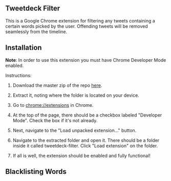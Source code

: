 ## Tweetdeck Filter
This is a Google Chrome extension for filtering any tweets containing a certain words picked by the user. Offending tweets will be removed seamlessly from the timeline.

## Installation
**Note**: In order to use this extension you must have Chrome Developer Mode enabled.

Instructions:
1. Download the master zip of the repo [here]('https://github.com/TylerWalker12/tweetdeck-censor/archive/master.zip').

2. Extract it, noting where the folder is located on your device.

3. Go to [chrome://extensions]('chrome://extensions') in Chrome.

4. At the top of the page, there should be a checkbox labeled "Developer Mode". Check the box if it's not already.

5. Next, navigate to the "Load unpacked extension..." button.

6. Navigate to the extracted folder and open it. There should be a folder inside it called tweetdeck-filter. Click "Load extension" on the folder.

7. If all is well, the extension should be enabled and fully functional!

## Blacklisting Words
